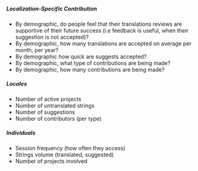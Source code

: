 ##### Localization-Specific Contribution


* By demographic, do people feel that their translations reviews are supportive of their future success (i.e feedback is useful, when their suggestion is not accepted)?
*  By demographic, how many translations are accepted on average per month, per year?
* By demographic how quick are suggests accepted?
* By demographic, what type of contributions are being made?
* By demographic, how many contributions are being made?

##### Locales
* Number of active projects  
* Number of untranslated strings
* Number of suggestions
* Number of contributors (per type)  

##### Individuals
* Session frequency (how often they access)  
* Strings volume (translated, suggested)  
* Number of projects involved  
